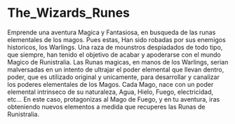 # The_Wizards_Runes

Emprende una aventura Magica y Fantasiosa, en busqueda de las runas elementales de los magos. Pues estas, Han sido robadas por sus enemigos historicos, los Warlings.              Una raza de  mounstros despiadados de todo tipo, que siempre, han tenido el objetivo de acabar y apoderarse con el mundo Magico de Runistralia. Las Runas magicas, en             manos de los Warlings, serian malversadas en un intento de ultrajar el poder elemental que llevan dentro, poder, que es utilizado original y unicamente, para desarrollar y         canalizar los poderes elementales de los Magos. Cada Mago, nace con un poder elemental intrinseco de su naturaleza, Agua, Hielo, Fuego, electricidad, etc... En este caso, protagonizas al Mago de Fuego, y en tu aventura, iras obteniendo nuevos elementos a medida que recuperes las Runas de Runistralia.  

